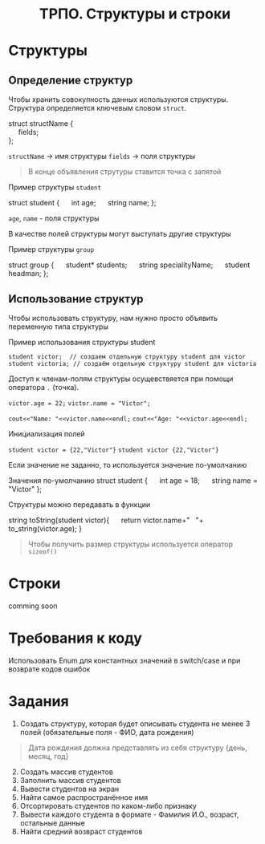 <h1 align='center'>ТРПО. Структуры и строки</h1>

# Структуры 


## Определение структур

Чтобы хранить совокупность данных используются структуры.
Структура определяется ключевым словом `struct`.

struct structName 
{  
     fields;      
};

`structName` -> имя структуры
`fields` -> поля структуры

> В конце объявления струтуры ставится точка с запятой 


Пример структуры `student` 

struct student
{
     int age;
     string name;
};

`age`, `name` - поля структуры

В качестве полей структуры могут выступать другие структуры

Пример структуры `group`

struct group
{
     student* students;
     string specialityName;
     student headman;
};

## Использование структур


Чтобы использовать структуру, нам нужно просто объявить переменную типа структуры

Пример использования структуры student 

`student victor;  // создаем отдельную структуру student для victor`
`student victoria; // создаём отдельную структуру student для victoria`

Доступ к членам-полям структуры осущевствяется при помощи оператора `.` (точка).

`victor.age = 22;`
`victor.name = "Victor";`

`cout<<"Name: "<<victor.name<<endl;`
`cout<<"Age: "<<victor.age<<endl;`

Инициализация полей 

`student victor = {22,"Victor"}`
`student victor {22,"Victor"}`

Если значение не заданно, то используется значение по-умолчанию 

Значения по-умолчанию
struct student 
{
     int age = 18;
     string name = "Victor"
};

Структуры можно передавать в функции

string toString(student victor){
        return victor.name+"   "+ to_string(victor.age); 
}

> Чтобы получить размер структуры используется оператор `sizeof()` 

# Строки

comming soon


# Требования к коду

Использовать Enum для константных значений в switch/case и при возврате кодов ошибок

# Задания

1. Создать структуру, которая будет описывать  студента не менее 3 полей (обязательные поля - ФИО, дата рождения) 
> Дата рождения должна представлять из себя структуру {день, месяц, год}
2. Создать массив студентов
3. Заполнить массив студентов
4. Вывести студентов на экран
5. Найти самое распространённое имя
6. Отсортировать студентов по каком-либо признаку
7. Вывести каждого студента в формате -  Фамилия И.О., возраст, остальные данные
8. Найти средний возвраст студентов







